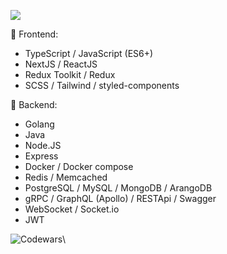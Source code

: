 ![](https://github.com/halfrost/halfrost/blob/master/icons/header_.png)

🌝  Frontend:
- TypeScript / JavaScript (ES6+)
- NextJS / ReactJS
- Redux Toolkit / Redux  
- SCSS / Tailwind / styled-components

🌚  Backend:
- Golang
- Java
- Node.JS
- Express
- Docker / Docker compose
- Redis / Memcached
- PostgreSQL / MySQL / MongoDB / ArangoDB
- gRPC / GraphQL (Apollo) / RESTApi / Swagger
- WebSocket / Socket.io
- JWT

![Codewars](https://www.codewars.com/users/armanokka/badges/micro)\


